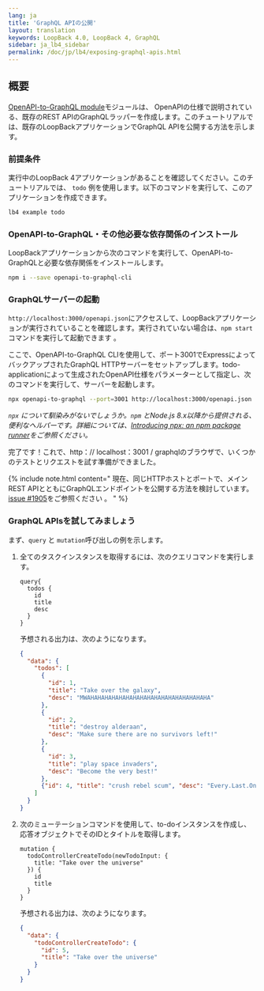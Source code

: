 ```yaml
---
lang: ja
title: 'GraphQL APIの公開'
layout: translation
keywords: LoopBack 4.0, LoopBack 4, GraphQL
sidebar: ja_lb4_sidebar
permalink: /doc/jp/lb4/exposing-graphql-apis.html
---
```


## 概要

[OpenAPI-to-GraphQL module](https://www.npmjs.com/package/openapi-to-graphql)モジュールは、 OpenAPIの仕様で説明されている、既存のREST APIのGraphQLラッパーを作成します。このチュートリアルでは、既存のLoopBackアプリケーションでGraphQL APIを公開する方法を示します。


### 前提条件

実行中のLoopBack 4アプリケーションがあることを確認してください。このチュートリアルでは、 `todo` 例を使用します。以下のコマンドを実行して、このアプリケーションを作成できます。

```sh
lb4 example todo
```

### OpenAPI-to-GraphQL・その他必要な依存関係のインストール

LoopBackアプリケーションから次のコマンドを実行して、OpenAPI-to-GraphQLと必要な依存関係をインストールします。

```sh
npm i --save openapi-to-graphql-cli
```

### GraphQLサーバーの起動

`http://localhost:3000/openapi.json`にアクセスして、LoopBackアプリケーションが実行されていることを確認します。実行されていない場合は、`npm start` コマンドを実行して起動できます 。

ここで、OpenAPI-to-GraphQL CLIを使用して、ポート3001でExpressによってバックアップされたGraphQL HTTPサーバーをセットアップします。todo-applicationによって生成されたOpenAPI仕様をパラメーターとして指定し、次のコマンドを実行して、サーバーを起動します。

```sh
npx openapi-to-graphql --port=3001 http://localhost:3000/openapi.json
```

_`npx` について馴染みがないでしょうか。`npm` とNode.js 8.x以降から提供される、便利なヘルパーです。詳細については、[Introducing npx: an npm package runner](https://medium.com/@maybekatz/introducing-npx-an-npm-package-runner-55f7d4bd282b)をご参照ください。_


完了です！これで、http：// localhost：3001 / graphqlのブラウザで、いくつかのテストとリクエストを試す準備ができました。

{% include note.html content="
現在、同じHTTPホストとポートで、メインREST APIとともにGraphQLエンドポイントを公開する方法を検討しています。[issue #1905](https://github.com/strongloop/loopback-next/issues/1905)をご参照ください 。
" %}

### GraphQL APIsを試してみましょう

まず、`query` と `mutation`呼び出しの例を示します。

1. 全てのタスクインスタンスを取得するには、次のクエリコマンドを実行します。

   ```
   query{
     todos {
       id
       title
       desc
     }
   }
   ```

   予想される出力は、次のようになります。

   ```json
   {
     "data": {
       "todos": [
         {
           "id": 1,
           "title": "Take over the galaxy",
           "desc": "MWAHAHAHAHAHAHAHAHAHAHAHAHAHAHAHAHAHA"
         },
         {
           "id": 2,
           "title": "destroy alderaan",
           "desc": "Make sure there are no survivors left!"
         },
         {
           "id": 3,
           "title": "play space invaders",
           "desc": "Become the very best!"
         },
         {"id": 4, "title": "crush rebel scum", "desc": "Every.Last.One."}
       ]
     }
   }
   ```

2. 次のミューテーションコマンドを使用して、to-doインスタンスを作成し、応答オブジェクトでそのIDとタイトルを取得します。

   ```
   mutation {
     todoControllerCreateTodo(newTodoInput: {
       title: "Take over the universe"
     }) {
       id
       title
     }
   }
   ```

   予想される出力は、次のようになります。

   ```json
   {
     "data": {
       "todoControllerCreateTodo": {
         "id": 5,
         "title": "Take over the universe"
       }
     }
   }
   ```
